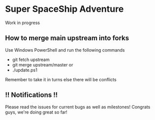 Super SpaceShip Adventure
======
Work in progress

## How to merge main upstream into forks

Use Windows PowerShell and run the following commands
* git fetch upstream
* git merge upstream/master
or 
* ./update.ps1

Remember to take it in turns else there will be conflicts

## !! Notifications !! 

Please read the issues for current bugs as well as milestones!
Congrats guys, we're doing great so far!
